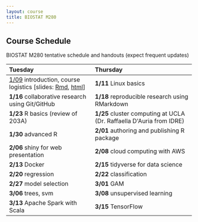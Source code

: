 ```yaml
---
layout: course
title: BIOSTAT M280
---
```


## Course Schedule

BIOSTAT M280 tentative schedule and handouts (expect frequent updates)


| Tuesday | Thursday |
|:-----------|:------------|
| [1/09](http://hua-zhou.github.io/teaching/biostatm280-2018winter/biostatm280winter2018/2018/01/09/first-day.html) introduction, course logistics \[slides: [Rmd](./slides/01-intro/intro.Rmd), [html](./slides/01-intro/intro.html)\] | **1/11** Linux basics |
| **1/16** collaborative research using Git/GitHub | **1/18** reproducible research using RMarkdown |
| **1/23** R basics (review of 203A) | **1/25** cluster computing at UCLA (Dr. Raffaella D'Auria from IDRE) |
| **1/30** advanced R | **2/01** authoring and publishing R package |
| **2/06** shiny for web presentation | **2/08** cloud computing with AWS |
| **2/13** Docker | **2/15** tidyverse for data science |
| **2/20** regression | **2/22** classification |
| **2/27** model selection | **3/01** GAM |
| **3/06** trees, svm | **3/08** unsupervised learning |
| **3/13** Apache Spark with Scala | **3/15** TensorFlow |
